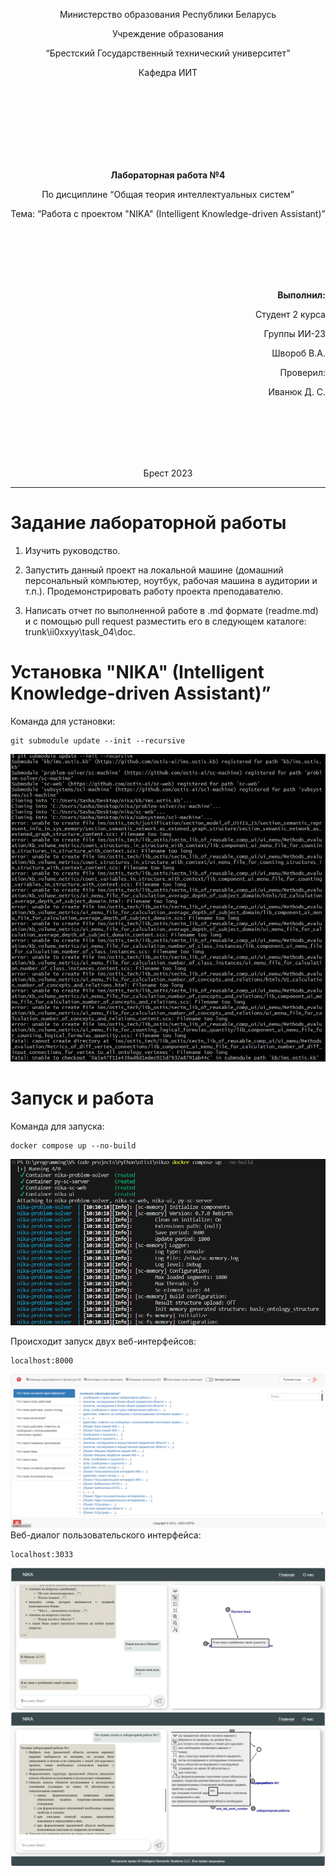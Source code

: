 <p align="center"> Министерство образования Республики Беларусь</p>
<p align="center">Учреждение образования</p>
<p align="center">“Брестский Государственный технический университет”</p>
<p align="center">Кафедра ИИТ</p>
<br><br><br><br><br><br><br>
<b><p align="center">Лабораторная работа №4</p></b>
<p align="center">По дисциплине “Общая теория интеллектуальных систем”</p>
<p align="center">Тема: “Работа с проектом "NIKA" (Intelligent Knowledge-driven Assistant)”</p>
<br><br><br><br><br>
<b> <p align="right">Выполнил:</p></b>
<p align="right">Студент 2 курса</p>
<p align="right">Группы ИИ-23</p>
<p align="right">Швороб В.А.</p>
<p align="right">Проверил:</p>
<p align="right">Иванюк Д. С.</p>
<br><br><br><br><br>
<p align="center">Брест 2023</p>

---

# Задание лабораторной работы

1.  Изучить руководство.

2.  Запустить данный проект на локальной машине (домашний персональный компьютер, ноутбук, рабочая машина в аудитории и т.п.). Продемонстрировать работу проекта преподавателю.

3.  Написать отчет по выполненной работе в .md формате (readme.md) и с помощью pull request разместить его в следующем каталоге: trunk\ii0xxyy\task_04\doc.

# Установка "NIKA" (Intelligent Knowledge-driven Assistant)”

Команда для установки:

```
git submodule update --init --recursive
```

![Команда для установки](setup.png)

# Запуск и работа

Команда для запуска:

```
docker compose up --no-build
```

![работа](run.png)

Происходит запуск двух веб-интерфейсов:

```
localhost:8000
```

![работа](back.png)
Веб-диалог пользовательского интерфейса:

```
localhost:3033
```

![работа](web.png)
![работа](webw.png)
